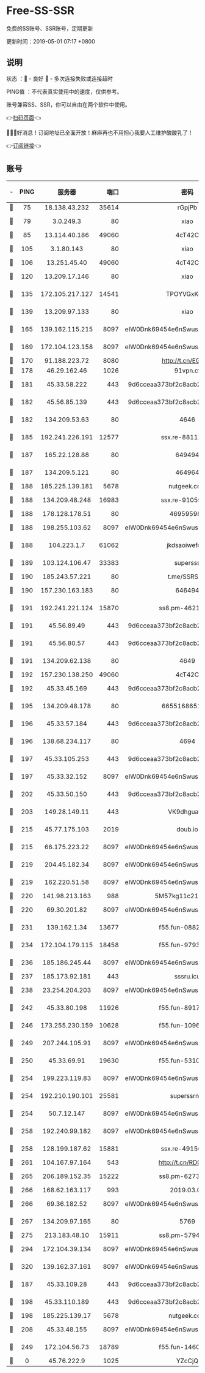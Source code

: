 # Free-SS-SSR

免费的SS账号、SSR账号，定期更新

更新时间：2019-05-01 07:17 +0800

## 说明

状态     ：🙂 - 良好 🙁 - 多次连接失败或连接超时

PING值   ：不代表真实使用中的速度，仅供参考。

账号兼容SS、SSR，你可以自由在两个软件中使用。

👉[扫码页面](https://liesauer.github.io/Free-SS-SSR/)👈

🎉🎉🎉好消息！订阅地址已全面开放！麻麻再也不用担心我要人工维护酸酸乳了！

👉[订阅链接](https://www.liesauer.net/yogurt/subscribe?ACCESS_TOKEN=DAYxR3mMaZAsaqUb)👈

## 账号

|-|PING|服务器|端口|密码|加密方式|区域|
|:----:|:----:|:-----:|-----:|:----:|:----:|:----:|
|🙂|75|18.138.43.232|35614|rGpjPb|rc4-md5|SG|
|🙂|79|3.0.249.3|80|xiao|aes-128-ctr|SG|
|🙂|85|13.114.40.186|49060|4cT42C|chacha20|JP|
|🙂|105|3.1.80.143|80|xiao|aes-128-ctr|SG|
|🙂|106|13.251.45.40|49060|4cT42C|chacha20|SG|
|🙂|120|13.209.17.146|80|xiao|aes-128-ctr|KR|
|🙂|135|172.105.217.127|14541|TPOYVGxKglpi|aes-256-cfb|JP|
|🙂|139|13.209.97.133|80|xiao|aes-128-ctr|KR|
|🙂|165|139.162.115.215|8097|eIW0Dnk69454e6nSwuspv9DmS201tQ0D|aes-256-cfb|JP|
|🙂|169|172.104.123.158|8097|eIW0Dnk69454e6nSwuspv9DmS201tQ0D|aes-256-cfb|JP|
|🙂|170|91.188.223.72|8080|http://t.cn/EGJIyrl|rc4-md5|RU|
|🙂|178|46.29.162.46|1026|91vpn.cf|rc4-md5|RU|
|🙂|181|45.33.58.222|443|9d6cceaa373bf2c8acb22e60b6a58be6|aes-256-cfb|US|
|🙂|182|45.56.85.139|443|9d6cceaa373bf2c8acb22e60b6a58be6|aes-256-cfb|US|
|🙂|182|134.209.53.63|80|4646|aes-256-cfb|US|
|🙂|185|192.241.226.191|12577|ssx.re-88112712|aes-256-cfb|US|
|🙂|187|165.22.128.88|80|649494|aes-256-cfb|US|
|🙂|187|134.209.5.121|80|464964|aes-256-cfb|US|
|🙂|188|185.225.139.181|5678|nutgeek.com|rc4-md5|US|
|🙂|188|134.209.48.248|16983|ssx.re-91059288|aes-256-cfb|US|
|🙂|188|178.128.178.51|80|469595985|chacha20|US|
|🙂|188|198.255.103.62|8097|eIW0Dnk69454e6nSwuspv9DmS201tQ0D|aes-256-cfb|US|
|🙂|188|104.223.1.7|61062|jkdsaoiwefdsa|aes-256-cfb|US|
|🙂|189|103.124.106.47|33383|supersss|aes-256-cfb|US|
|🙂|190|185.243.57.221|80|t.me/SSRSUB|rc4-md5|US|
|🙂|190|157.230.163.183|80|646494|aes-256-cfb|US|
|🙂|191|192.241.221.124|15870|ss8.pm-46214527|aes-256-cfb|US|
|🙂|191|45.56.89.49|443|9d6cceaa373bf2c8acb22e60b6a58be6|aes-256-cfb|US|
|🙂|191|45.56.80.57|443|9d6cceaa373bf2c8acb22e60b6a58be6|aes-256-cfb|US|
|🙂|191|134.209.62.138|80|4649|aes-256-cfb|US|
|🙂|192|157.230.138.250|49060|4cT42C|chacha20|US|
|🙂|192|45.33.45.169|443|9d6cceaa373bf2c8acb22e60b6a58be6|aes-256-cfb|US|
|🙂|195|134.209.48.178|80|6655168651651|aes-256-cfb|US|
|🙂|196|45.33.57.184|443|9d6cceaa373bf2c8acb22e60b6a58be6|aes-256-cfb|US|
|🙂|196|138.68.234.117|80|4694|aes-256-cfb|US|
|🙂|197|45.33.105.253|443|9d6cceaa373bf2c8acb22e60b6a58be6|aes-256-cfb|US|
|🙂|197|45.33.32.152|8097|eIW0Dnk69454e6nSwuspv9DmS201tQ0D|aes-256-cfb|US|
|🙂|202|45.33.50.150|443|9d6cceaa373bf2c8acb22e60b6a58be6|aes-256-cfb|US|
|🙂|203|149.28.149.11|443|VK9dhgualsL|aes-256-cfb|SG|
|🙂|215|45.77.175.103|2019|doub.io|aes-128-ctr|SG|
|🙂|215|66.175.223.22|8097|eIW0Dnk69454e6nSwuspv9DmS201tQ0D|aes-256-cfb|US|
|🙂|219|204.45.182.34|8097|eIW0Dnk69454e6nSwuspv9DmS201tQ0D|aes-256-cfb|US|
|🙂|219|162.220.51.58|8097|eIW0Dnk69454e6nSwuspv9DmS201tQ0D|aes-256-cfb|US|
|🙂|220|141.98.213.163|988|5M57kg11c214qDmK|chacha20|KR|
|🙂|220|69.30.201.82|8097|eIW0Dnk69454e6nSwuspv9DmS201tQ0D|aes-256-cfb|US|
|🙂|231|139.162.1.34|13677|f55.fun-08821614|aes-256-cfb|SG|
|🙂|234|172.104.179.115|18458|f55.fun-97930799|aes-256-cfb|SG|
|🙂|236|185.186.245.44|8097|eIW0Dnk69454e6nSwuspv9DmS201tQ0D|aes-256-cfb|NL|
|🙂|237|185.173.92.181|443|sssru.icu|rc4-md5|RU|
|🙂|238|23.254.204.203|8097|eIW0Dnk69454e6nSwuspv9DmS201tQ0D|aes-256-cfb|US|
|🙂|242|45.33.80.198|11926|f55.fun-89178872|aes-256-cfb|US|
|🙂|246|173.255.230.159|10628|f55.fun-10967708|aes-256-cfb|US|
|🙂|249|207.244.105.91|8097|eIW0Dnk69454e6nSwuspv9DmS201tQ0D|aes-256-cfb|US|
|🙂|250|45.33.69.91|19630|f55.fun-53107387|aes-256-cfb|US|
|🙂|254|199.223.119.83|8097|eIW0Dnk69454e6nSwuspv9DmS201tQ0D|aes-256-cfb|US|
|🙂|254|192.210.190.101|25581|superssrnet|aes-256-cfb|US|
|🙂|254|50.7.12.147|8097|eIW0Dnk69454e6nSwuspv9DmS201tQ0D|aes-256-cfb|US|
|🙂|258|192.240.99.182|8097|eIW0Dnk69454e6nSwuspv9DmS201tQ0D|aes-256-cfb|US|
|🙂|258|128.199.187.62|15881|ssx.re-49156760|aes-256-cfb|SG|
|🙂|261|104.167.97.164|543|http://t.cn/RD0D7sx|rc4-md5|CA|
|🙂|265|206.189.152.35|15222|ss8.pm-62737432|aes-256-cfb|SG|
|🙂|266|168.62.163.117|993|2019.03.07|rc4-md5|US|
|🙂|266|69.36.182.52|8097|eIW0Dnk69454e6nSwuspv9DmS201tQ0D|aes-256-cfb|US|
|🙂|267|134.209.97.165|80|5769|aes-256-cfb|SG|
|🙂|275|213.183.48.10|15911|ss8.pm-57940228|rc4-md5|RU|
|🙂|294|172.104.39.134|8097|eIW0Dnk69454e6nSwuspv9DmS201tQ0D|aes-256-cfb|SG|
|🙂|320|139.162.37.161|8097|eIW0Dnk69454e6nSwuspv9DmS201tQ0D|aes-256-cfb|SG|
|🙂|187|45.33.109.28|443|9d6cceaa373bf2c8acb22e60b6a58be6|aes-256-cfb|US|
|🙂|198|45.33.110.189|443|9d6cceaa373bf2c8acb22e60b6a58be6|aes-256-cfb|US|
|🙂|198|185.225.139.17|5678|nutgeek.com|rc4-md5|US|
|🙂|208|45.33.48.155|8097|eIW0Dnk69454e6nSwuspv9DmS201tQ0D|aes-256-cfb|US|
|🙂|249|172.104.56.73|18789|f55.fun-14602520|aes-256-cfb|SG|
|🙁|0|45.76.222.9|1025|YZcCjQ|rc4-md5|JP|
